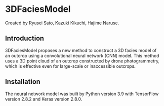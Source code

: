 # 3DFaciesModel

Created by Ryusei Sato, <a href="https://researchmap.jp/k_kikuchi1020" target="_blank">Kazuki Kikuchi</a>, <a href=https://turbidite.secret.jp/>Hajime Naruse</a>.

## Introduction

3DFaciesModel proposes a new method to construct a 3D facies model of an outcrop using a convolutional neural network (CNN) model. This method uses a 3D point cloud of an outcrop constructed by drone photogrammetry, which is effective even for large-scale or inaccessible outcrops.

## Installation

The neural network model was built by Python version 3.9 with TensorFlow version 2.8.2 and Keras version 2.8.0.
